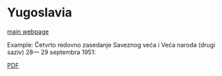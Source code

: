 # Yugoslavia

[main webpage](https://www.sistory.si/11686/menu822)

Example: Četvrto redovno zasedanje Saveznog veća i Veća naroda (drugi saziv)
28— 29 septembra 1951:

[PDF](https://www.sistory.si/cdn/publikacije/30001-31000/30953/4cetvrto_redovno_zasedanje_1951_drugi_saziv.pdf)


